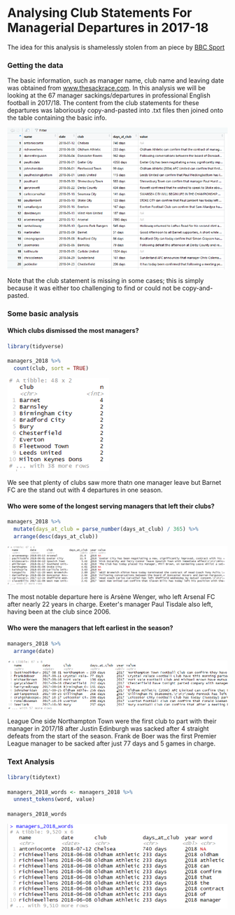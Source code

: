# Analysing Club Statements For Managerial Departures in 2017-18

The idea for this analysis is shamelessly stolen from an piece by [BBC Sport](https://www.bbc.co.uk/sport/football/46875479)

### Getting the data 

The basic information, such as manager name, club name and leaving date was obtained from www.thesackrace.com. In this analysis we will
be looking at the 67 manager sackings/departures in professional English football in 2017/18. The content from the club statements
for these departures was laboriously copy-and-pasted into .txt files then joined onto the table containing the basic info. 

![](https://github.com/TimHoare/football/blob/master/manager_departures/images/manager_dataframe.png)

Note that the club statement is missing in some cases; this is simply because it was either too challenging to find or could not 
be copy-and-pasted.

### Some basic analysis

#### Which clubs dismissed the most managers?

```r
library(tidyverse)

managers_2018 %>%
  count(club, sort = TRUE)
  ```
![](https://github.com/TimHoare/football/blob/master/manager_departures/images/most_departures.png)

We see that plenty of clubs saw more thatn one manager leave but Barnet FC are the stand out with 4 departures in one season.

#### Who were some of the longest serving managers that left their clubs?

```r
managers_2018 %>%
  mutate(days_at_club = parse_number(days_at_club) / 365) %>%
  arrange(desc(days_at_club))
  ```

![](https://github.com/TimHoare/football/blob/master/manager_departures/images/longest_serving_managers.png)

The most notable departure here is Arsène Wenger, who left Arsenal FC after nearly 22 years in charge. Exeter's manager Paul
Tisdale also left, having been at the club since 2006.

#### Who were the managers that left earliest in the season?

```r
managers_2018 %>%
  arrange(date)
  ```
![](https://github.com/TimHoare/football/blob/master/manager_departures/images/earliest_to_leave.png)

League One side Northampton Town were the first club to part with their manager in 2017/18 after Justin Edinburgh was sacked after
4 straight defeats from the start of the season. Frank de Boer was the first Premier League manager to be sacked after just 77 days 
and 5 games in charge.

### Text Analysis

```r
library(tidytext)

managers_2018_words <- managers_2018 %>%
  unnest_tokens(word, value)
  
managers_2018_words
  ```
![](https://github.com/TimHoare/football/blob/master/manager_departures/images/managers_2018_words.png)  
  









